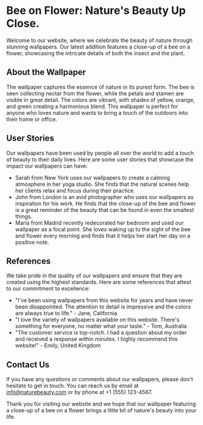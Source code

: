 <!--
Write me content for website with wallpaper which alt text is:

"A close-up of a bee on a flower"

The name/title of the page should not be 1:1 copy of the alt text but rather a real content of the website which is using this wallpaper.

- Use markdown format
- Start with the heading
- The content should look like a real website
- Include real sections like references, contact, user stories, etc. use things relevant to the page purpose.
- Feel free to use structure like headings, bullets, numbering, blockquotes, paragraphs, horizontal lines, etc.
- You can use formatting like bold or _italic_
- You can include UTF-8 emojis
- Links should be only #hash anchors (and you can refer to the document itself)
- Do not include images
-->

<!--font:Open Sans-->

# Bee on Flower: Nature's Beauty Up Close.

Welcome to our website, where we celebrate the beauty of nature through stunning wallpapers. Our latest addition features a close-up of a bee on a flower, showcasing the intricate details of both the insect and the plant.

## About the Wallpaper

The wallpaper captures the essence of nature in its purest form. The bee is seen collecting nectar from the flower, while the petals and stamen are visible in great detail. The colors are vibrant, with shades of yellow, orange, and green creating a harmonious blend. This wallpaper is perfect for anyone who loves nature and wants to bring a touch of the outdoors into their home or office.

## User Stories

Our wallpapers have been used by people all over the world to add a touch of beauty to their daily lives. Here are some user stories that showcase the impact our wallpapers can have:

-   Sarah from New York uses our wallpapers to create a calming atmosphere in her yoga studio. She finds that the natural scenes help her clients relax and focus during their practice.
-   John from London is an avid photographer who uses our wallpapers as inspiration for his work. He finds that the close-up of the bee and flower is a great reminder of the beauty that can be found in even the smallest things.
-   Maria from Madrid recently redecorated her bedroom and used our wallpaper as a focal point. She loves waking up to the sight of the bee and flower every morning and finds that it helps her start her day on a positive note.

## References

We take pride in the quality of our wallpapers and ensure that they are created using the highest standards. Here are some references that attest to our commitment to excellence:

-   "I've been using wallpapers from this website for years and have never been disappointed. The attention to detail is impressive and the colors are always true to life." - Jane, California
-   "I love the variety of wallpapers available on this website. There's something for everyone, no matter what your taste." - Tom, Australia
-   "The customer service is top-notch. I had a question about my order and received a response within minutes. I highly recommend this website!" - Emily, United Kingdom

## Contact Us

If you have any questions or comments about our wallpapers, please don't hesitate to get in touch. You can reach us by email at info@naturebeauty.com or by phone at +1 (555) 123-4567.

Thank you for visiting our website and we hope that our wallpaper featuring a close-up of a bee on a flower brings a little bit of nature's beauty into your life.
